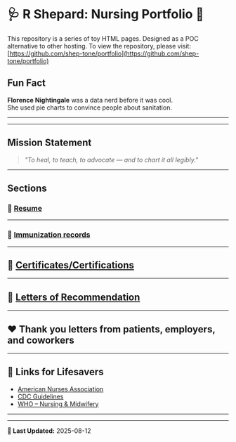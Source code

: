 # 🩺 **R Shepard: Nursing Portfolio** 💉
This repository is a series of toy HTML pages. Designed as a POC alternative to other hosting. 
To view the repository, please visit: [https://github.com/shep-tone/portfolio](https://github.com/shep-tone/portfolio)

## Fun Fact  
**Florence Nightingale** was a data nerd before it was cool.  
She used pie charts to convince people about sanitation.

---

---

##  Mission Statement
> *"To heal, to teach, to advocate — and to chart it all legibly."*

---

##  **Sections**

### 💊 [Resume](https://shep-tone.github.io/portfolio/resume.html)



---

### 💉 [Immunization records](https://shep-tone.github.io/portfolio/vaccinations.html)





---

## 🥇 [Certificates/Certifications](https://shep-tone.github.io/portfolio/certs.html)




---

## 👀 [Letters of Recommendation](https://shep-tone.github.io/portfolio/letters_of_recommendation.html)




---

## ❤️ Thank you letters from patients, employers, and coworkers 




---

## 🔗 **Links for Lifesavers**
- [American Nurses Association](https://www.nursingworld.org/)
- [CDC Guidelines](https://www.cdc.gov/)
- [WHO – Nursing & Midwifery](https://www.who.int/health-topics/nursing)

---


---

**📅 Last Updated:** 2025-08-12
